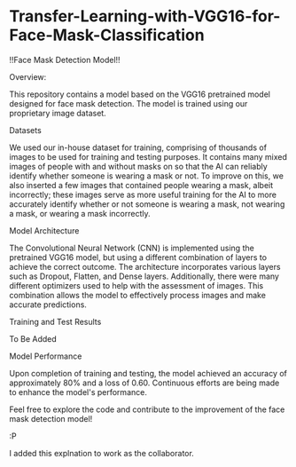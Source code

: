 # Transfer-Learning-with-VGG16-for-Face-Mask-Classification

!!Face Mask Detection Model!!

Overview:

This repository contains a model based on the VGG16 pretrained model designed for face mask detection. The model is trained using our proprietary image dataset.

Datasets

We used our in-house dataset for training, comprising of thousands of images to be used for training and testing purposes. It contains many mixed images of people with and without masks on so that the AI can reliably identify whether someone is wearing a mask or not. To improve on this, we also inserted a few images that contained people wearing a mask, albeit incorrectly; these images serve as more useful training for the AI to more accurately identify whether or not someone is wearing a mask, not wearing a mask, or wearing a mask incorrectly. 

Model Architecture

The Convolutional Neural Network (CNN) is implemented using the pretrained VGG16 model, but using a different combination of layers to achieve the correct outcome. The architecture incorporates various layers such as Dropout, Flatten, and Dense layers. Additionally, there were many different optimizers used to help with the assessment of images. This combination allows the model to effectively process images and make accurate predictions.

Training and Test Results
 
To Be Added

Model Performance

Upon completion of training and testing, the model achieved an accuracy of approximately 80% and a loss of 0.60. Continuous efforts are being made to enhance the model's performance.

Feel free to explore the code and contribute to the improvement of the face mask detection model!

:P

I added this explnation to work as the collaborator.
